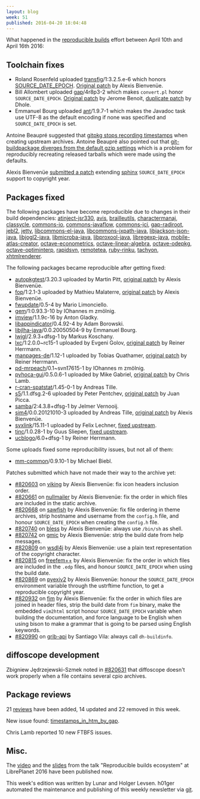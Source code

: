 ```yaml
---
layout: blog
week: 51
published: 2016-04-20 18:04:48
---
```


What happened in the [reproducible
builds](https://wiki.debian.org/ReproducibleBuilds) effort between April 10th and April 16th 2016:

Toolchain fixes
---------------

 * Roland Rosenfeld uploaded [transfig](https://tracker.debian.org/transfig)/1:3.2.5.e-6 which honors [SOURCE_DATE_EPOCH](https://wiki.debian.org/ReproducibleBuilds/TimestampsProposal). [Original patch](https://bugs.debian.org/819911) by Alexis Bienvenüe.
 * Bill Allombert uploaded [gap](https://tracker.debian.org/gap)/4r8p3-2 which makes `convert.pl` honor `SOURCE_DATE_EPOCH`. [Original patch](https://bugs.debian.org/819730) by Jerome Benoit, [duplicate patch](https://bugs.debian.org/820745) by Dhole.
 * Emmanuel Bourg uploaded [ant](https://tracker.debian.org/ant)/1.9.7-1 which makes the Javadoc task use UTF-8 as the default encoding if none was specified and `SOURCE_DATE_EPOCH` is set.

Antoine Beaupré suggested that [gitpkg stops recording timestamps](https://bugs.debian.org/820842) when creating upstream archives. Antoine Beaupré also pointed out that [git-buildpackage diverges from the default gzip settings](https://bugs.debian.org/820846) which is a problem for reproducibly recreating released tarballs which were made using the defaults.

Alexis Bienvenüe [submitted a patch](https://bugs.debian.org/820895) extending [sphinx](https://tracker.debian.org/sphinx) `SOURCE_DATE_EPOCH` support to copyright year.

Packages fixed
--------------

The following packages have become reproducible due to changes in their
build dependencies:
[atinject-jsr330](https://tracker.debian.org/atinject-jsr330),
[avis](https://tracker.debian.org/avis),
[brailleutils](https://tracker.debian.org/brailleutils),
[charactermanaj](https://tracker.debian.org/charactermanaj),
[classycle](https://tracker.debian.org/classycle),
[commons-io](https://tracker.debian.org/commons-io),
[commons-javaflow](https://tracker.debian.org/commons-javaflow),
[commons-jci](https://tracker.debian.org/commons-jci),
[gap-radiroot](https://tracker.debian.org/gap-radiroot),
[jebl2](https://tracker.debian.org/jebl2),
[jetty](https://tracker.debian.org/jetty),
[libcommons-el-java](https://tracker.debian.org/libcommons-el-java),
[libcommons-jxpath-java](https://tracker.debian.org/libcommons-jxpath-java),
[libjackson-json-java](https://tracker.debian.org/libjackson-json-java),
[libjogl2-java](https://tracker.debian.org/libjogl2-java),
[libmicroba-java](https://tracker.debian.org/libmicroba-java),
[libproxool-java](https://tracker.debian.org/libproxool-java),
[libregexp-java](https://tracker.debian.org/libregexp-java),
[mobile-atlas-creator](https://tracker.debian.org/mobile-atlas-creator),
[octave-econometrics](https://tracker.debian.org/octave-econometrics),
[octave-linear-algebra](https://tracker.debian.org/octave-linear-algebra),
[octave-odepkg](https://tracker.debian.org/octave-odepkg),
[octave-optiminterp](https://tracker.debian.org/octave-optiminterp),
[rapidsvn](https://tracker.debian.org/rapidsvn),
[remotetea](https://tracker.debian.org/remotetea),
[ruby-rinku](https://tracker.debian.org/ruby-rinku),
[tachyon](https://tracker.debian.org/tachyon),
[xhtmlrenderer](https://tracker.debian.org/xhtmlrenderer).

The following packages became reproducible after getting fixed:

 * [autopkgtest](https://tracker.debian.org/autopkgtest)/3.20.3 uploaded by Martin Pitt, [original patch](https://bugs.debian.org/820148) by Alexis Bienvenüe.
 * [fop](https://tracker.debian.org/fop)/1:2.1-3 uploaded by Mathieu Malaterre, [original patch](https://bugs.debian.org/820684) by Alexis Bienvenüe.
 * [fwupdate](https://tracker.debian.org/fwupdate)/0.5-4 by Mario Limonciello.
 * [gem](https://tracker.debian.org/gem)/1:0.93.3-10 by IOhannes m zmölnig.
 * [imview](https://tracker.debian.org/imview)/1.1.9c-16 by Anton Gladky.
 * [libappindicator](https://tracker.debian.org/libappindicator)/0.4.92-4 by Adam Borowski.
 * [libjlha-java](https://tracker.debian.org/libjlha-java)/0.0.20050504-9 by Emmanuel Bourg.
 * [lwjgl](https://tracker.debian.org/lwjgl)/2.9.3+dfsg-1 by Markus Koschany.
 * [lxc](https://tracker.debian.org/lxc)/1:2.0.0~rc15-1 uploaded by Evgeni Golov, [original patch](https://bugs.debian.org/807837) by Reiner Herrmann.
 * [manpages-de](https://tracker.debian.org/manpages-de)/1.12-1 uploaded by Tobias Quathamer, [original patch](https://bugs.debian.org/815192) by Reiner Herrmann.
 * [pd-mrpeach](https://tracker.debian.org/pd-mrpeach)/0.1~svn17615-1 by IOhannes m zmölnig.
 * [pyhoca-gui](https://tracker.debian.org/pyhoca-gui)/0.5.0.6-1 uploaded by Mike Gabriel, [original patch](https://bugs.debian.org/792668) by Chris Lamb.
 * [r-cran-spatstat](https://tracker.debian.org/r-cran-spatstat)/1.45-0-1 by Andreas Tille.
 * [s5](https://tracker.debian.org/s5)/1.1.dfsg.2-6 uploaded by Peter Pentchev, [original patch](https://bugs.debian.org/785583) by Juan Picca.
 * [samba](https://tracker.debian.org/samba)/2:4.3.8+dfsg-1 by Jelmer Vernooĳ.
 * [sim4](https://tracker.debian.org/sim4)/0.0.20121010-3 uploaded by Andreas Tille, [original patch](https://bugs.debian.org/820741) by Alexis Bienvenüe.
 * [svxlink](https://tracker.debian.org/svxlink)/15.11-1 uploaded by Felix Lechner, [fixed upstream](https://github.com/sm0svx/svxlink/commit/cc9f77fdf84267d61120e0305cb7445449a100fe).
 * [tinc](https://tracker.debian.org/tinc)/1.0.28-1 by Guus Sliepen, [fixed upstream](https://www.tinc-vpn.org/git/browse?p=tinc;a=commitdiff;h=1cba96d26413a953415487729f2062331ef2aa72).
 * [ucblogo](https://tracker.debian.org/ucblogo)/6.0+dfsg-1 by Reiner Herrmann.

Some uploads fixed some reproducibility issues, but not all of them:

 * [mm-common](https://tracker.debian.org/mm-common)/0.9.10-1 by Michael Biebl.

Patches submitted which have not made their way to the archive yet:

 * [#820603](https://bugs.debian.org/820603) on [viking](https://tracker.debian.org/viking) by Alexis Bienvenüe: fix icon headers inclusion order.
 * [#820661](https://bugs.debian.org/820661) on [nullmailer](https://tracker.debian.org/nullmailer) by Alexis Bienvenüe: fix the order in which files are included in the static archive.
 * [#820668](https://bugs.debian.org/820668) on [sawfish](https://tracker.debian.org/sawfish) by Alexis Bienvenüe: fix file ordering in theme archives, strip hostname and username from the `config.h` file, and honour `SOURCE_DATE_EPOCH` when creating the `config.h` file.
 * [#820740](https://bugs.debian.org/820740) on [bless](https://tracker.debian.org/bless) by Alexis Bienvenüe: always use `/bin/sh`  as shell.
 * [#820742](https://bugs.debian.org/820742) on [gmic](https://tracker.debian.org/gmic) by Alexis Bienvenüe: strip the build date from help messages.
 * [#820809](https://bugs.debian.org/820809) on [wsdl4j](https://tracker.debian.org/wsdl4j) by Alexis Bienvenüe: use a plain text representation of the copyright character.
 * [#820815](https://bugs.debian.org/820815) on [freefem++](https://tracker.debian.org/freefem++) by Alexis Bienvenüe: fix the order in which files are included in the `.edp` files, and honour `SOURCE_DATE_EPOCH` when using the build date.
 * [#820869](https://bugs.debian.org/820869) on [pyexiv2](https://tracker.debian.org/pyexiv2) by Alexis Bienvenüe: honour the `SOURCE_DATE_EPOCH` environment variable through the ustrftime function, to get a reproducible copyright year.
 * [#820932](https://bugs.debian.org/820932) on [fim](https://tracker.debian.org/fim) by Alexis Bienvenüe: fix the order in which files are joined in header files, strip the build date from `fim` binary, make the embedded `vim2html` script honour `SOURCE_DATE_EPOCH` variable when building the documentation, and force language to be English when using bison to make a grammar that is going to be parsed using English keywords.
 * [#820990](https://bugs.debian.org/820990) on [grib-api](https://tracker.debian.org/grib-api) by Santiago Vila: always call `dh-buildinfo`.

diffoscope development
----------------------
Zbigniew Jędrzejewski-Szmek noted in [#820631](https://bugs.debian.org/820631) that diffoscope doesn't work properly when a file contains several cpio archives.

Package reviews
---------------

21 [reviews](https://reproducible.debian.net/unstable/amd64/index_notes.html) have been added, 14 updated and 22 removed in this week.

New issue found: [timestamps_in_htm_by_gap](https://reproducible.debian.net/issues/unstable/timestamps_in_htm_by_gap_issue.html).

Chris Lamb reported 10 new FTBFS issues.


Misc.
-----
The [video](https://media.libreplanet.org/u/libreplanet/m/beyond-reproducible-builds/) and the [slides](https://wiki.debian.org/ReproducibleBuilds/About?action=AttachFile&do=view&target=2016-03-20-libreplanet.pdf) from the talk "Reproducible builds ecosystem" at LibrePlanet 2016 have been published now.

This week's edition was written by Lunar and Holger Levsen. h01ger automated the maintenance and publishing of this weekly newsletter via [git](https://salsa.debian.org/reproducible-builds/blog.git/tree/README).
